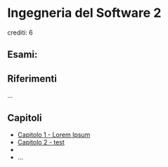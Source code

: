 # Ingegneria del Software 2

crediti: 6

## Esami:


## Riferimenti
...

## Capitoli
- [Capitolo 1 - Lorem Ipsum](./capitoli/capitolo01.md)
- [Capitolo 2 - test](./capitoli/capitolo02.md)
- 
- ...

